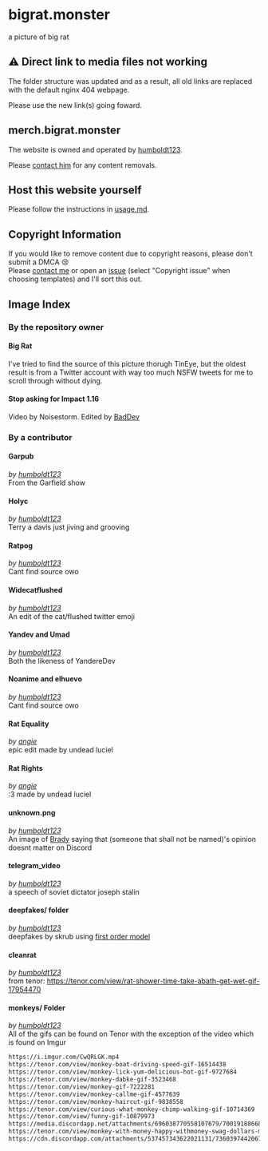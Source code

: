 # bigrat.monster

a picture of big rat

## ⚠ Direct link to media files not working

The folder structure was updated and as a result, all old links are replaced with the default nginx 404 webpage.

Please use the new link(s) going foward.

## merch.bigrat.monster

The website is owned and operated by [humboldt123].

Please [contact him][email-skrub] for any content removals.

## Host this website yourself

Please follow the instructions in [usage.md].

## Copyright Information

If you would like to remove content due to copyright reasons, please don't submit a DMCA 😢  
Please [contact me][email-copyright] or open an [issue] (select "Copyright issue" when choosing templates) and I'll sort this out.

## Image Index

### By the repository owner

#### Big Rat

I've tried to find the source of this picture thorugh TinEye, but the oldest result is from a Twitter account with way too much NSFW tweets for me to scroll through without dying.  

#### Stop asking for Impact 1.16

Video by Noisestorm. Edited by [BadDev]

### By a contributor

#### Garpub

*by [humboldt123]*  
From the Garfield show

#### Holyc

*by [humboldt123]*  
Terry a davis just jiving and grooving

#### Ratpog

*by [humboldt123]*  
Cant find source owo

#### Widecatflushed

*by [humboldt123]*  
An edit of the cat/flushed twitter emoji

#### Yandev and Umad

*by [humboldt123]*  
Both the likeness of YandereDev

#### Noanime and elhuevo

*by [humboldt123]*  
Cant find source owo

#### Rat Equality

*by [angie]*  
epic edit made by undead luciel

#### Rat Rights

*by [angie]*  
:3 made by undead luciel

#### unknown.png

*by [humboldt123]*  
An image of [Brady] saying that (someone that shall not be named)'s opinion doesnt matter on Discord

#### telegram_video

*by [humboldt123]*  
a speech of soviet dictator joseph stalin

#### deepfakes/ folder

*by [humboldt123]*  
deepfakes by skrub using [first order model][first-order-model]

#### cleanrat

*by [humboldt123]*  
from tenor: <https://tenor.com/view/rat-shower-time-take-abath-get-wet-gif-17954470>

#### monkeys/ Folder

*by [humboldt123]*  
All of the gifs can be found on Tenor with the exception of the video which is found on Imgur

```diff
https://i.imgur.com/CwQRLGK.mp4
https://tenor.com/view/monkey-boat-driving-speed-gif-16514438
https://tenor.com/view/monkey-lick-yum-delicious-hot-gif-9727684
https://tenor.com/view/monkey-dabke-gif-3523468
https://tenor.com/view/monkey-gif-7222281
https://tenor.com/view/monkey-callme-gif-4577639
https://tenor.com/view/monkey-haircut-gif-9838558
https://tenor.com/view/curious-what-monkey-chimp-walking-gif-10714369
https://tenor.com/view/funny-gif-10879973
https://media.discordapp.net/attachments/696038770558107679/700191886681309214/ShallowUnhealthyDeermouse-size_restricted.gif
https://tenor.com/view/monkey-with-money-happy-withmoney-swag-dollars-more-money-gif-14116367
https://cdn.discordapp.com/attachments/537457343622021131/736039744206798928/Monkey_Orange.gif"
```

<!-- Links in main parts -->
[usage.md]: usage.md
[email-copyright]: mailto:sonothing.emailme@gmail.com?subject=%5Bbigrat.monster%5D%20Copyright%20Issue
[email-skrub]: mailto:skrub@bigrat.monster
[issue]: https://github.com/ricoip/bigrat.monster/issues/new/choose

<!-- Users in credits -->
[BadDev]: https://github.com/StijnSimons
[Brady]: https://github.com/ZeroMemes
[first-order-model]: https://github.com/AliaksandrSiarohin/first-order-model

<!-- Contributors -->
[humboldt123]: https://github.com/humboldt123
[angie]: https://github.com/undeadluciel
